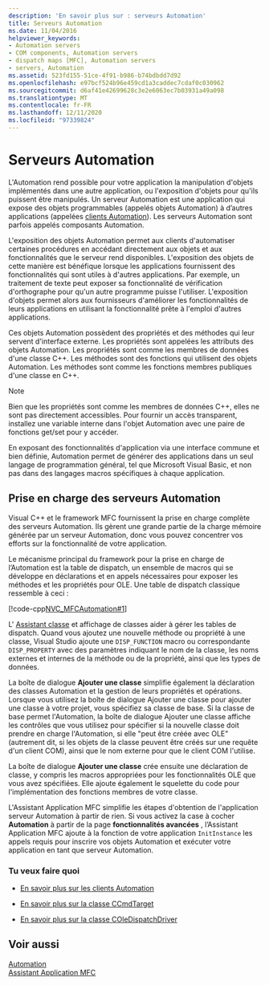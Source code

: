 ```yaml
---
description: 'En savoir plus sur : serveurs Automation'
title: Serveurs Automation
ms.date: 11/04/2016
helpviewer_keywords:
- Automation servers
- COM components, Automation servers
- dispatch maps [MFC], Automation servers
- servers, Automation
ms.assetid: 523fd155-51ce-4f91-b986-b74bdbdd7d92
ms.openlocfilehash: e97bcf524b96e459cd1a3caddec7cdaf0c030962
ms.sourcegitcommit: d6af41e42699628c3e2e6063ec7b03931a49a098
ms.translationtype: MT
ms.contentlocale: fr-FR
ms.lasthandoff: 12/11/2020
ms.locfileid: "97339824"
---
```

# <a name="automation-servers"></a>Serveurs Automation

L'Automation rend possible pour votre application la manipulation d'objets implémentés dans une autre application, ou l'exposition d'objets pour qu'ils puissent être manipulés. Un serveur Automation est une application qui expose des objets programmables (appelés objets Automation) à d’autres applications (appelées [clients Automation](automation-clients.md)). Les serveurs Automation sont parfois appelés composants Automation.

L'exposition des objets Automation permet aux clients d'automatiser certaines procédures en accédant directement aux objets et aux fonctionnalités que le serveur rend disponibles. L'exposition des objets de cette manière est bénéfique lorsque les applications fournissent des fonctionnalités qui sont utiles à d'autres applications. Par exemple, un traitement de texte peut exposer sa fonctionnalité de vérification d'orthographe pour qu'un autre programme puisse l'utiliser. L'exposition d'objets permet alors aux fournisseurs d'améliorer les fonctionnalités de leurs applications en utilisant la fonctionnalité prête à l'emploi d'autres applications.

Ces objets Automation possèdent des propriétés et des méthodes qui leur servent d'interface externe. Les propriétés sont appelées les attributs des objets Automation. Les propriétés sont comme les membres de données d'une classe C++. Les méthodes sont des fonctions qui utilisent des objets Automation. Les méthodes sont comme les fonctions membres publiques d'une classe en C++.

> [!NOTE]
> Bien que les propriétés sont comme les membres de données C++, elles ne sont pas directement accessibles. Pour fournir un accès transparent, installez une variable interne dans l'objet Automation avec une paire de fonctions get/set pour y accéder.

En exposant des fonctionnalités d'application via une interface commune et bien définie, Automation permet de générer des applications dans un seul langage de programmation général, tel que Microsoft Visual Basic, et non pas dans des langages macros spécifiques à chaque application.

## <a name="support-for-automation-servers"></a><a name="_core_support_for_automation_servers"></a> Prise en charge des serveurs Automation

Visual C++ et le framework MFC fournissent la prise en charge complète des serveurs Automation. Ils gèrent une grande partie de la charge mémoire générée par un serveur Automation, donc vous pouvez concentrer vos efforts sur la fonctionnalité de votre application.

Le mécanisme principal du framework pour la prise en charge de l’Automation est la table de dispatch, un ensemble de macros qui se développe en déclarations et en appels nécessaires pour exposer les méthodes et les propriétés pour OLE. Une table de dispatch classique ressemble à ceci :

[!code-cpp[NVC_MFCAutomation#1](codesnippet/cpp/automation-servers_1.cpp)]

L' [Assistant classe](reference/mfc-class-wizard.md) et affichage de classes aider à gérer les tables de dispatch. Quand vous ajoutez une nouvelle méthode ou propriété à une classe, Visual Studio ajoute une `DISP_FUNCTION` macro ou correspondante `DISP_PROPERTY` avec des paramètres indiquant le nom de la classe, les noms externes et internes de la méthode ou de la propriété, ainsi que les types de données.

La boîte de dialogue **Ajouter une classe** simplifie également la déclaration des classes Automation et la gestion de leurs propriétés et opérations. Lorsque vous utilisez la boîte de dialogue Ajouter une classe pour ajouter une classe à votre projet, vous spécifiez sa classe de base. Si la classe de base permet l'Automation, la boîte de dialogue Ajouter une classe affiche les contrôles que vous utilisez pour spécifier si la nouvelle classe doit prendre en charge l'Automation, si elle "peut être créée avec OLE" (autrement dit, si les objets de la classe peuvent être créés sur une requête d'un client COM), ainsi que le nom externe pour que le client COM l'utilise.

La boîte de dialogue **Ajouter une classe** crée ensuite une déclaration de classe, y compris les macros appropriées pour les fonctionnalités OLE que vous avez spécifiées. Elle ajoute également le squelette du code pour l'implémentation des fonctions membres de votre classe.

L'Assistant Application MFC simplifie les étapes d'obtention de l'application serveur Automation à partir de rien. Si vous activez la case à cocher **Automation** à partir de la page **fonctionnalités avancées** , l’Assistant Application MFC ajoute à la fonction de votre application `InitInstance` les appels requis pour inscrire vos objets Automation et exécuter votre application en tant que serveur Automation.

### <a name="what-do-you-want-to-do"></a>Tu veux faire quoi

- [En savoir plus sur les clients Automation](automation-clients.md)

- [En savoir plus sur la classe CCmdTarget](reference/ccmdtarget-class.md)

- [En savoir plus sur la classe COleDispatchDriver](reference/coledispatchdriver-class.md)

## <a name="see-also"></a>Voir aussi

[Automation](automation.md)<br/>
[Assistant Application MFC](reference/mfc-application-wizard.md)
